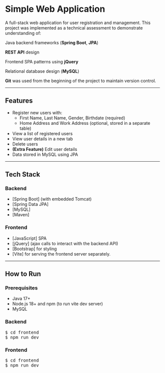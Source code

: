 #  Simple Web Application

A full-stack web application for user registration and management.
This project was implemented as a technical assessment to demonstrate understanding of:


Java backend frameworks (**Spring Boot**, **JPA**)

**REST API** design

Frontend SPA patterns using **jQuery**

Relational database design (**MySQL**)

**Git** was used from the beginning of the project to maintain version control.

---

## Features

- Register new users with:
  - First Name, Last Name, Gender, Birthdate (required)
  - Home Address and Work Address (optional, stored in a separate table)
- View a list of registered users
- View user details in a new tab
- Delete users
- **(Extra Feature)** Edit user details
- Data stored in MySQL using JPA

---

## Tech Stack

### Backend
- [Spring Boot] (with embedded Tomcat)
- [Spring Data JPA]
- [MySQL]
- [Maven]

### Frontend
- [JavaScript] SPA
- [jQuery] (ajax calls to interact with the backend API)
- [Bootstrap] for styling
- [Vite] for serving the frontend server separately.

---

##  How to Run

### Prerequisites

- Java 17+
- Node.js 18+ and npm (to run vite dev server)
- MySQL

### Backend

<pre>$ cd frontend 
$ npm run dev </pre>

### Frontend

<pre>$ cd frontend
$ npm run dev</pre>
